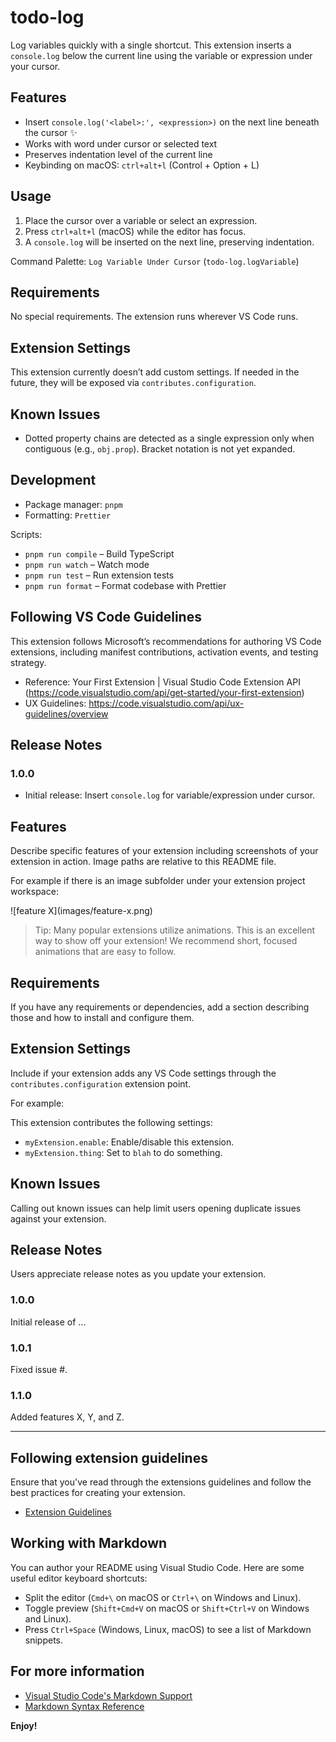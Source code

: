 # todo-log

Log variables quickly with a single shortcut. This extension inserts a `console.log` below the current line using the variable or expression under your cursor.

## Features

- Insert `console.log('<label>:', <expression>)` on the next line beneath the cursor ✨
- Works with word under cursor or selected text
- Preserves indentation level of the current line
- Keybinding on macOS: `ctrl+alt+l` (Control + Option + L)

## Usage

1. Place the cursor over a variable or select an expression.
2. Press `ctrl+alt+l` (macOS) while the editor has focus.
3. A `console.log` will be inserted on the next line, preserving indentation.

Command Palette: `Log Variable Under Cursor` (`todo-log.logVariable`)

## Requirements

No special requirements. The extension runs wherever VS Code runs.

## Extension Settings

This extension currently doesn’t add custom settings. If needed in the future, they will be exposed via `contributes.configuration`.

## Known Issues

- Dotted property chains are detected as a single expression only when contiguous (e.g., `obj.prop`). Bracket notation is not yet expanded.

## Development

- Package manager: `pnpm`
- Formatting: `Prettier`

Scripts:

- `pnpm run compile` – Build TypeScript
- `pnpm run watch` – Watch mode
- `pnpm run test` – Run extension tests
- `pnpm run format` – Format codebase with Prettier

## Following VS Code Guidelines

This extension follows Microsoft’s recommendations for authoring VS Code extensions, including manifest contributions, activation events, and testing strategy.

- Reference: Your First Extension | Visual Studio Code Extension API (https://code.visualstudio.com/api/get-started/your-first-extension)
- UX Guidelines: https://code.visualstudio.com/api/ux-guidelines/overview

## Release Notes

### 1.0.0

- Initial release: Insert `console.log` for variable/expression under cursor.

## Features

Describe specific features of your extension including screenshots of your extension in action. Image paths are relative to this README file.

For example if there is an image subfolder under your extension project workspace:

\!\[feature X\]\(images/feature-x.png\)

> Tip: Many popular extensions utilize animations. This is an excellent way to show off your extension! We recommend short, focused animations that are easy to follow.

## Requirements

If you have any requirements or dependencies, add a section describing those and how to install and configure them.

## Extension Settings

Include if your extension adds any VS Code settings through the `contributes.configuration` extension point.

For example:

This extension contributes the following settings:

- `myExtension.enable`: Enable/disable this extension.
- `myExtension.thing`: Set to `blah` to do something.

## Known Issues

Calling out known issues can help limit users opening duplicate issues against your extension.

## Release Notes

Users appreciate release notes as you update your extension.

### 1.0.0

Initial release of ...

### 1.0.1

Fixed issue #.

### 1.1.0

Added features X, Y, and Z.

---

## Following extension guidelines

Ensure that you've read through the extensions guidelines and follow the best practices for creating your extension.

- [Extension Guidelines](https://code.visualstudio.com/api/references/extension-guidelines)

## Working with Markdown

You can author your README using Visual Studio Code. Here are some useful editor keyboard shortcuts:

- Split the editor (`Cmd+\` on macOS or `Ctrl+\` on Windows and Linux).
- Toggle preview (`Shift+Cmd+V` on macOS or `Shift+Ctrl+V` on Windows and Linux).
- Press `Ctrl+Space` (Windows, Linux, macOS) to see a list of Markdown snippets.

## For more information

- [Visual Studio Code's Markdown Support](http://code.visualstudio.com/docs/languages/markdown)
- [Markdown Syntax Reference](https://help.github.com/articles/markdown-basics/)

**Enjoy!**

